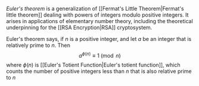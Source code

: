 *Euler's theorem* is a generalization of [[Fermat's Little Theorem|Fermat's little theorem]] dealing with powers of integers modulo positive integers. It arises in applications of elementary number theory, including the theoretical underpinning for the [[RSA Encryption|RSA]] cryptosystem.

Euler's theorem says, if $n$ is a positive integer, and let $a$ be an integer that is relatively prime to $n$. Then
$$
a^{\phi(n)} \equiv 1 \pmod{n}
$$
where $\phi(n)$ is [[Euler's Totient Function|Euler's totient function]], which counts the number of positive integers less than $n$ that is also relative prime to $n$

